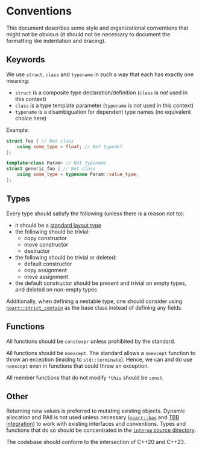 # Conventions

This document describes some style and organizational conventions that might not be obvious
(it should not be necessary to document the formatting like indentation and bracing).


## Keywords

We use `struct`, `class` and `typename` in such a way that each has exactly one meaning:

- `struct` is a composite type declaration/definition (`class` is *not* used in this context)
- `class` is a type template parameter (`typename` is *not* used in this context)
- `typename` is a disambiguation for dependent type names (no equivalent choice here)

Example:

```cpp
struct foo { // Not class
	using some_type = float; // Not typedef
};

template<class Param> // Not typename
struct generic_foo { // Not class
	using some_type = typename Param::value_type;
};
```


## Types

Every type should satisfy the following (unless there is a reason not to):

- it should be a [standard layout type](https://en.cppreference.com/w/cpp/named_req/StandardLayoutType)
- the following should be trivial:
  - copy constructor
  - move constructor
  - destructor
- the following should be trivial or deleted:
  - default constructor
  - copy assignment
  - move assignment
- the default constructor should be present and trivial on empty types, and deleted on non-empty types

Additionally, when defining a nestable type, one should consider using [`noarr::strict_contain`](Contain.md) as the base class instead of defining any fields.


## Functions

All functions should be `constexpr` unless prohibited by the standard.

All functions should be `noexcept`.
The standard allows a `noexcept` function to throw an exception (leading to `std::terminate`).
Hence, we can and do use `noexcept` even in functions that could throw an exception.

All member functions that do not modify `*this` should be `const`.


## Other

Returning new values is preferred to mutating existing objects.
Dynamic allocation and RAII is not used unless necessary ([`noarr::bag`](../BasicUsage.md#bag) and [TBB integration](../Traverser.md#traverser-range-and-tbb-integration))
to work with existing interfaces and conventions.
Types and functions that do so should be concentrated in the [`interop` source directory](../../include/noarr/structures/interop/).

The codebase should conform to the intersection of C++20 and C++23.
